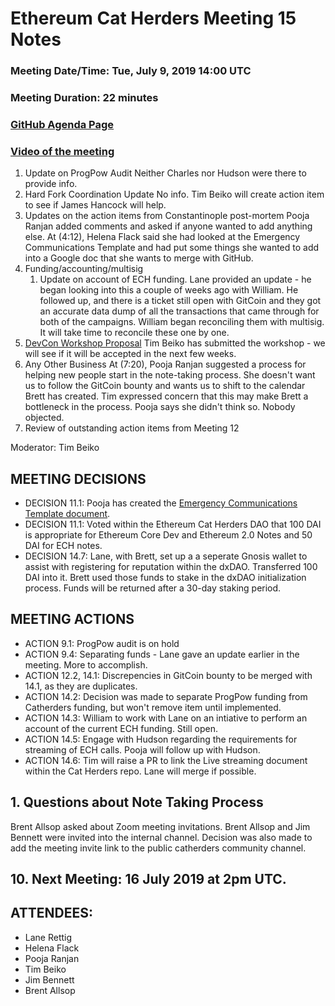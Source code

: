 # Ethereum Cat Herders Meeting 15 Notes
### Meeting Date/Time: Tue, July 9, 2019 14:00 UTC
### Meeting Duration: 22 minutes
### [GitHub Agenda Page](https://github.com/ethereum-cat-herders/PM/issues/80)
### [Video of the meeting](https://www.youtube.com/watch?v=6cFKgsfJqZA&feature=youtu.be)

1. Update on ProgPow Audit
Neither Charles nor Hudson were there to provide info.
1. Hard Fork Coordination Update
No info. Tim Beiko will create action item to see if James Hancock will help. 
1. Updates on the action items from Constantinople post-mortem
Pooja Ranjan added comments and asked if anyone wanted to add anything else. At (4:12), Helena Flack said she had looked at the Emergency Communications Template and had put some things she wanted to add into a Google doc that she wants to merge with GitHub. 
1. Funding/accounting/multisig 
   1. Update on account of ECH funding.
Lane provided an update - he began looking into this a couple of weeks ago with William. He followed up, and there is a ticket still open with GitCoin and they got an accurate data dump of all the transactions that came through for both of the campaigns. William began reconciling them with multisig. It will take time to reconcile these one by one. 
1. [DevCon Workshop Proposal](https://docs.google.com/document/d/1IGPx2xGcdChUPdExWKCC5ejr8X_wIxf_NeIHmtpB5mQ/edit#)
Tim Beiko has submitted the workshop - we will see if it will be accepted in the next few weeks. 
1. Any Other Business
At (7:20), Pooja Ranjan suggested a process for helping new people start in the note-taking process. She doesn't want us to follow the GitCoin bounty and wants us to shift to the calendar Brett has created. Tim expressed concern that this may make Brett a bottleneck in the process. Pooja says she didn't think so. Nobody objected. 
1. Review of outstanding action items from Meeting 12

Moderator: Tim Beiko

## MEETING DECISIONS
- DECISION 11.1: Pooja has created the [Emergency Communications Template document](https://github.com/poojaranjan/ECH-PM/blob/master/Constantinople%20Postmortem%20Report/EmergencyCommTemplate.md).
- DECISION 11.1: Voted within the Ethereum Cat Herders DAO that 100 DAI is appropriate for Ethereum Core Dev and Ethereum 2.0 Notes and 50 DAI for ECH notes.
- DECISION 14.7: Lane, with Brett, set up a a seperate Gnosis wallet to assist with registering for reputation within the dxDAO. Transferred 100 DAI into it. Brett used those funds to stake in the dxDAO initialization process. Funds will be returned after a 30-day staking period. 

## MEETING ACTIONS
- ACTION 9.1: ProgPow audit is on hold
- ACTION 9.4: Separating funds - Lane gave an update earlier in the meeting. More to accomplish. 
- ACTION 12.2, 14.1: Discrepencies in GitCoin bounty to be merged with 14.1, as they are duplicates.
- ACTION 14.2: Decision was made to separate ProgPow funding from Catherders funding, but won't remove item until implemented.
- ACTION 14.3: William to work with Lane on an intiative to perform an account of the current ECH funding. Still open. 
- ACTION 14.5: Engage with Hudson regarding the requirements for streaming of ECH calls. Pooja will follow up with Hudson.
- ACTION 14.6: Tim will raise a PR to link the Live streaming document within the Cat Herders repo. Lane will merge if possible. 

## 1. Questions about Note Taking Process

Brent Allsop asked about Zoom meeting invitations. Brent Allsop and Jim Bennett were invited into the internal channel. Decision was also made to add the meeting invite link to the public catherders community channel. 

## 10. Next Meeting: 16 July 2019 at 2pm UTC.

## ATTENDEES:

- Lane Rettig
- Helena Flack
- Pooja Ranjan
- Tim Beiko
- Jim Bennett
- Brent Allsop
